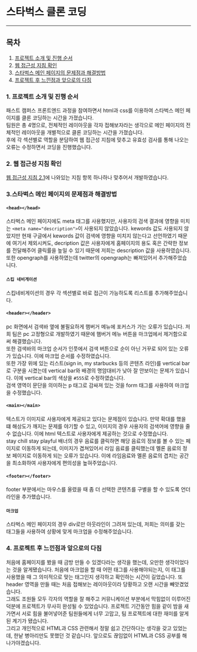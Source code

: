 # 스타벅스 클론 코딩
---
## 목차
1. [프로젝트 소개 및 진행 순서](#1-프로젝트-소개-및-진행-순서)
1. [웹 접근성 지침 확인](#2-웹-접근성-지침-확인)
1. [스타벅스 메인 페이지의 문제점과 해결방법](#3-스타벅스-메인-페이지의-문제점과-해결방법)
1. [프로젝트 후 느낀점과 앞으로의 다짐](#4-프로젝트-후-느낀점과-앞으로의-다짐)

### 1. 프로젝트 소개 및 진행 순서
패스트 캠퍼스 프론트엔드 과정을 참여하면서 html과 css를 이용하여 스타벅스 메인 페이지를 클론 코딩하는 시간을 가졌습니다. <br>
팀원은 총 4명으로, 전체적인 레이아웃을 각자 접해보자라는 생각으로 메인 페이지의 전체적인 레이아웃을 개별적으로 클론 코딩하는 시간을 가졌습니다. <br>
후에 각 섹션별로 역할을 분담하여 웹 접근성 지침에 맞추고 유효성 검사를 통해 나오는 오류는 수정하면서 코딩을 진행했습니다.

### 2. 웹 접근성 지침 확인
[웹 접근성 지침 2.1](http://www.websoul.co.kr/accessibility/WA_guide21.asp)에 나와있는 지침 항목 하나하나 맞추어서 개발하였습니다.

### 3.스타벅스 메인 페이지의 문제점과 해결방법
#### `<head></head>`
스타벅스 메인 페이지에도 meta 태그를 사용했지만, 사용자의 검색 결과에 영향을 미치는 `<meta name="description">`이 사용되지 않았습니다. kewords 값도 사용되지 않았지만 현재 구글에서 kewords 값이 검색에 영향을 미치지 않는다고 선언하였기 때문에 여기서 제외시켜도, decription 값은 사용자에게 홈페이지의 용도 혹은 간략한 정보를 전달해주어 클릭률을 높일 수 있기 때문에 저희는 description 값을 사용하였습니다.
<br>
또한 opengraph를 사용하였는데 twitter의 opengraph는 빠져있어서 추가해주었습니다.

#### `스킵 네비게이션`
스킵네비게이션의 경우 각 섹션별로 바로 접근이 가능하도록 리스트를 추가해주었습니다.

#### `<header></header>`
pc 화면에서 검색바 옆에 불필요하게 햄버거 메뉴에 포커스가 가는 오류가 있습니다. 저희 팀은 pc 고정형으로 개발하였기 때문에 햄버거 메뉴 버튼을 마크업에서 제거함으로써 해결했습니다.
<br>
또한 검색바의 마크업 순서가 인풋에서 검색 버튼으로 순이 아닌 거꾸로 되어 있는 오류가 있습니다. 이에 마크업 순서를 수정하였습니다.
<br>
또한 가장 위에 있는 리스트(sign in, my starbucks 등의 콘텐츠 라인)를 vertical bar로 구분을 시켰는데 vertical bar와 배경의 명암대비가 낮아 잘 안보이는 문제가 있습니다. 이에 vertical bar의 색상을 `#555`로 수정하였습니다.
<br>
검색 영역이 문단을 의미하는 p 태그로 감싸져 있는 것을 form 태그를 사용하여 마크업을 수정했습니다.

#### `<main></main>`
텍스트가 이미지로 사용자에게 제공되고 있다는 문제점이 있습니다. 만약 확대를 했을 떄 해상도가 깨지는 문제를 야기할 수 있고, 이미지의 경우 사용자의 검색어에 영향을 줄 수 없습니다. 이에 html 텍스트로 사용자에게 제공하는 것으로 수정했습니다.
<br>
stay chill stay playful 배너의 경우 음료를 클릭하면 해당 음료의 정보를 볼 수 있는 페이지로 이동하게 되는데, 이미지가 겹쳐있어서 라임 음료를 클릭했는데 멜론 음료의 정보 페이지로 이동하게 되는 오류가 있습니다. 이에 라임음료와 멜론 음료의 겹치는 공간을 최소화하여 사용자에게 편의성을 높혀주었습니다.

#### `<footer></footer>`
footer 부분에서는 마우스를 올렸을 때 좀 더 선택한 콘텐츠를 구별을 할 수 있도록 언더라인을 추가했습니다.

#### `마크업`
스타벅스 메인 페이지의 경우 div로만 아웃라인이 그려져 있는데, 저희는 의미를 갖는 태그들을 사용하여 상황에 맞게 마크업을 수정해주었습니다.

### 4. 프로젝트 후 느낀점과 앞으로의 다짐
처음에 홈페이지를 봤을 때 금방 만들 수 있겠다라는 생각을 했는데, 오만한 생각이었다는 것을 알게됐습니다. 처음에 마크업을 할 때 어떤 태그를 사용해야되는지, 이 태그를 사용했을 때 그 의미적으로 맞는 태그인지 생각하고 확인하는 시간이 길었습니다. 또 header 영역을 만들 때는 처음 접해보는 레이아웃이라 당황하고 오랜 시간을 빼앗겼었습니다.
<br>
그래도 조원들 모두 각자의 역할을 잘 해주고 커뮤니케이션 부분에서 막힘없이 이루어진 덕분에 프로젝트가 무사히 완성될 수 있었습니다. 프로젝트 기간동안 힘을 같이 밤을 새가면서 서로 힘을 불어넣어준 팀원들에게 너무 고맙고, 팀 프로젝트에 대한 재미를 알게된 계기가 됐습니다.
<br>
그리고 개인적으로 HTML과 CSS 관련해서 정말 쉽고 간단하다는 생각을 갖고 있었는데, 한낱 병아리만도 못했던 것 같습니다. 앞으로도 끊임없이 HTML과 CSS 공부를 해나가야겠습니다.